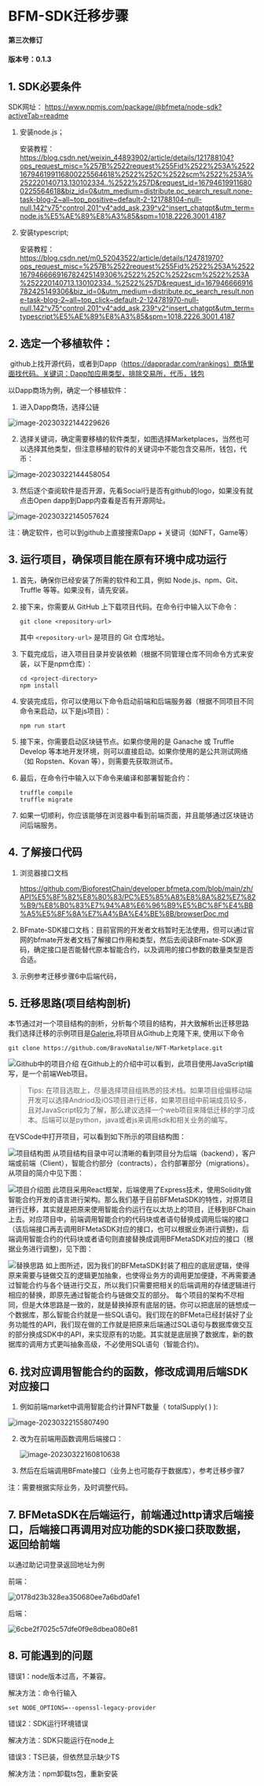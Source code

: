 # BFM-SDK迁移步骤
#### 第三次修订
#### 版本号：0.1.3


## 1. SDK必要条件

  SDK网址： https://www.npmjs.com/package/@bfmeta/node-sdk?activeTab=readme

  1. 安装node.js；

     安装教程：https://blog.csdn.net/weixin_44893902/article/details/121788104?ops_request_misc=%257B%2522request%255Fid%2522%253A%2522167946199116800225564618%2522%252C%2522scm%2522%253A%252220140713.130102334..%2522%257D&request_id=167946199116800225564618&biz_id=0&utm_medium=distribute.pc_search_result.none-task-blog-2~all~top_positive~default-2-121788104-null-null.142^v75^control,201^v4^add_ask,239^v2^insert_chatgpt&utm_term=node.js%E5%AE%89%E8%A3%85&spm=1018.2226.3001.4187

  2. 安装typescript;

     安装教程：https://blog.csdn.net/m0_52043522/article/details/124781970?ops_request_misc=%257B%2522request%255Fid%2522%253A%2522167946666916782425149306%2522%252C%2522scm%2522%253A%252220140713.130102334..%2522%257D&request_id=167946666916782425149306&biz_id=0&utm_medium=distribute.pc_search_result.none-task-blog-2~all~top_click~default-2-124781970-null-null.142^v75^control,201^v4^add_ask,239^v2^insert_chatgpt&utm_term=typescript%E5%AE%89%E8%A3%85&spm=1018.2226.3001.4187

     

## 2. 选定一个移植软件：

​    github上找开源代码，或者到Dapp（https://dappradar.com/rankings）商场里面找代码。关键词：Dapp加应用类型，排除交易所，代币，钱包

以Dapp商场为例，确定一个移植软件：

1. 进入Dapp商场，选择公链

![image-20230322144229626](开发者迁移标准文档01.assets/image-20230322144229626.png)

2. 选择关键词，确定需要移植的软件类型，如图选择Marketplaces，当然也可以选择其他类型，但注意移植的软件的关键词中不能包含交易所，钱包，代币：

![image-20230322144458054](开发者迁移标准文档01.assets/image-20230322144458054.png)

3. 然后逐个查阅软件是否开源，先看Social行是否有github的logo，如果没有就点击Open dapp到Dapp内查看是否有开源网址。

![image-20230322145057624](开发者迁移标准文档01.assets/image-20230322145057624.png)

注：确定软件，也可以到github上直接搜索Dapp + 关键词（如NFT，Game等）



## 3. 运行项目，确保项目能在原有环境中成功运行

1. 首先，确保你已经安装了所需的软件和工具，例如 Node.js、npm、Git、Truffle 等等。如果没有，请先安装。

2. 接下来，你需要从 GitHub 上下载项目代码。在命令行中输入以下命令：

   ```
   git clone <repository-url>
   ```

   其中 `<repository-url>` 是项目的 Git 仓库地址。

3. 下载完成后，进入项目目录并安装依赖（根据不同管理仓库不同命令方式来安装，以下是npm仓库）：

   ```
   cd <project-directory>
   npm install
   ```

4. 安装完成后，你可以使用以下命令启动前端和后端服务器（根据不同项目不同命令来启动，以下是js项目）：

   ```
   npm run start
   ```

5. 接下来，你需要启动区块链节点。如果你使用的是 Ganache 或 Truffle Develop 等本地开发环境，则可以直接启动。如果你使用的是公共测试网络（如 Ropsten、Kovan 等），则需要先获取测试币。

6. 最后，在命令行中输入以下命令来编译和部署智能合约：

   ```
   truffle compile
   truffle migrate
   ```

7. 如果一切顺利，你应该能够在浏览器中看到前端页面，并且能够通过区块链访问后端服务。

## 4. 了解接口代码

1. 浏览器接口文档

   https://github.com/BioforestChain/developer.bfmeta.com/blob/main/zh/API%E5%8F%82%E8%80%83/PC%E5%85%A8%E8%8A%82%E7%82%B9/%E8%B0%83%E7%94%A8%E6%96%B9%E5%BC%8F%E4%BB%A5%E5%8F%8A%E7%A4%BA%E4%BE%8B/browserDoc.md

2. BFmate-SDK接口文档：目前官网的开发者文档暂时无法使用，但可以通过官网的bfmate开发者文档了解接口作用和类型，然后去阅读BFmate-SDK源码，确定接口是否能替代原本智能合约，以及调用的接口参数的数量类型是否合适。
3. 示例参考迁移步骤6中后端代码，

## 5. 迁移思路(项目结构剖析)
本节通过对一个项目结构的剖析，分析每个项目的结构，并大致解析出迁移思路
我们选择迁移的示例项目是[Galerie](https://github.com/BravoNatalie/NFT-Marketplace),将项目从Github上克隆下来, 使用以下命令

```
git clone https://github.com/BravoNatalie/NFT-Marketplace.git
```
![Github中的项目介绍](https://p.ipic.vip/m5j9m7.png)
在Github上的介绍中可以看到，此项目使用JavaScript编写，是一个前端Web项目。
> Tips: 在项目选取上，尽量选择项目组熟悉的技术栈。如果项目组偏移动端开发可以选择Andriod及iOS项目进行迁移，如果项目组中前端成员较多，且对JavaScript较为了解，那么建议选择一个web项目来降低迁移的学习成本。后端可以是python，java或者js来调用sdk和相关业务的编写。

在VSCode中打开项目，可以看到如下所示的项目结构图：

![项目结构图](https://p.ipic.vip/u7d8q2.png)
从项目结构目录中可以清晰的看到项目分为后端（backend），客户端或前端（Client），智能合约部分（contracts），合约部署部分（migrations）。从项目的简介中见下图：

![项目介绍图](https://p.ipic.vip/2ok55p.png)
此项目采用React框架，后端使用了Express技术，使用Solidity做智能合约开发的语言进行架构。那么我们基于目前BFMetaSDK的特性，对原项目进行迁移，其实就是把原来使用智能合约运行在以太坊上的项目，迁移到BFChain上去。对应项目中，前端调用智能合约的代码块或者语句替换成调用后端的接口（该后端接口再去调用BFMetaSDK对应的接口，也可以根据业务进行调整)，后端调用智能合约的代码块或者语句则直接替换成调用BFMetaSDK对应的接口（根据业务进行调整)，见下图：

![替换思路](https://p.ipic.vip/7t9h9u.png)
如上图所述，因为我们的BFMetaSDK封装了相应的底层逻辑，使得原来需要与链做交互的逻辑更加抽象，也使得业务方的调用更加便捷，不再需要通过智能合约与各个链进行交互，所以我们只需要把相关的后端调用的存储逻辑进行相应的替换，即原先通过智能合约与链做交互的部分。
每个项目的架构不尽相同，但是大体思路是一致的，就是替换掉原有底层的链。你可以把底层的链想成一个数据库，那么智能合约就是一些SQL语句。我们现在的BFMeta已经封装好了业务功能性的API，我们现在做的工作就是把原来后端通过SQL语句与数据库做交互的部分换成SDK中的API，来实现原有的功能。其实就是底层换了数据库，新的数据库的调用方式更叫抽象高级，不必使用SQL语句（智能合约)。

## 6. 找对应调用智能合约的函数，修改成调用后端SDK对应接口

1. 例如前端market中调用智能合约计算NFT数量（ totalSupply( ) ):

![image-20230322155807490](开发者迁移标准文档01.assets/image-20230322155807490.png)

2. 改为在前端用函数调用后端接口：

   ![image-20230322160810638](开发者迁移标准文档01.assets/image-20230322160810638.png)

3. 然后在后端调用BFmate接口（业务上也可能存于数据库），参考迁移步骤7

注：需要根据实际业务，及时调整代码。



## 7. BFMetaSDK在后端运行，前端通过http请求后端接口，后端接口再调用对应功能的SDK接口获取数据，返回给前端

   以通过助记词登录返回地址为例

   前端：

![0178d23b328ea350680ee7a6bd0afe1](开发者迁移标准文档01.assets/0178d23b328ea350680ee7a6bd0afe1.png)

   后端：

![6cbe2f7025c57dfe0f9e8dbea080e81](开发者迁移标准文档01.assets/6cbe2f7025c57dfe0f9e8dbea080e81.png)

## 8. 可能遇到的问题

   错误1：node版本过高，不兼容。

  解决方法：命令行输入

```
set NODE_OPTIONS=--openssl-legacy-provider
```

错误2：SDK运行环境错误

解决方法：SDK只能运行在node上

错误3：TS已装，但依然显示缺少TS

解决方法：npm卸载ts包，重新安装

